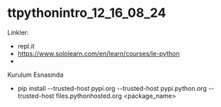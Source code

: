 # ttpythonintro_12_16_08_24

Linkler:

* repl.it
* https://www.sololearn.com/en/learn/courses/le-python
* 

Kurulum Esnasında 
* pip install --trusted-host pypi.org --trusted-host pypi.python.org --trusted-host files.pythonhosted.org <package_name>